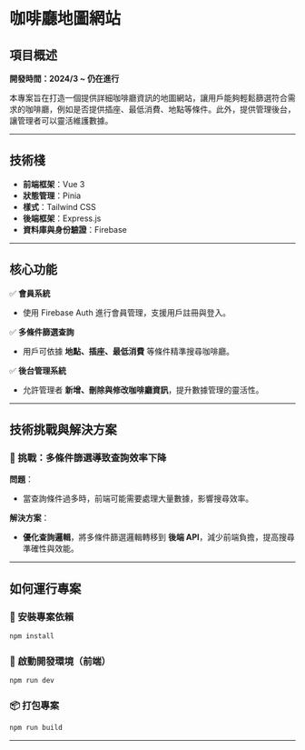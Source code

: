 # 咖啡廳地圖網站

## 項目概述
**開發時間：2024/3 ~ 仍在進行**

本專案旨在打造一個提供詳細咖啡廳資訊的地圖網站，讓用戶能夠輕鬆篩選符合需求的咖啡廳，例如是否提供插座、最低消費、地點等條件。此外，提供管理後台，讓管理者可以靈活維護數據。

---

## 技術棧
- **前端框架**：Vue 3
- **狀態管理**：Pinia
- **樣式**：Tailwind CSS
- **後端框架**：Express.js
- **資料庫與身份驗證**：Firebase

---

## 核心功能

✅ **會員系統**
- 使用 Firebase Auth 進行會員管理，支援用戶註冊與登入。

✅ **多條件篩選查詢**
- 用戶可依據 **地點、插座、最低消費** 等條件精準搜尋咖啡廳。

✅ **後台管理系統**
- 允許管理者 **新增、刪除與修改咖啡廳資訊**，提升數據管理的靈活性。

---

## 技術挑戰與解決方案

### 🎯 挑戰：多條件篩選導致查詢效率下降
**問題**：
- 當查詢條件過多時，前端可能需要處理大量數據，影響搜尋效率。

**解決方案**：
- **優化查詢邏輯**，將多條件篩選邏輯轉移到 **後端 API**，減少前端負擔，提高搜尋準確性與效能。

---

## 如何運行專案

### 📌 安裝專案依賴
```bash
npm install
```

### 🚀 啟動開發環境（前端）
```bash
npm run dev
```

### 📦 打包專案
```bash
npm run build
```

---

